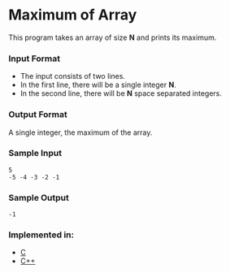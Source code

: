 # Maximum of Array

This program takes an array of size **N** and prints its maximum.

### Input Format

- The input consists of two lines.
- In the first line, there will be a single integer **N**.
- In the second line, there will be **N** space separated integers.

### Output Format

A single integer, the maximum of the array.

### Sample Input

```
5
-5 -4 -3 -2 -1
```

### Sample Output

```
-1
```

### Implemented in:

- [C](maximum_of_array.c)
- [C++](maximum_of_array.cpp)

